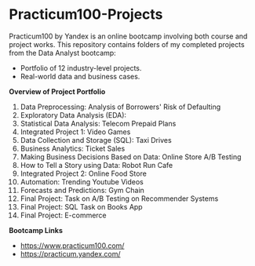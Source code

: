 # Practicum100-Projects

Practicum100 by Yandex is an online bootcamp involving both course and project works. 
This repository contains folders of my completed projects from the Data Analyst bootcamp:
- Portfolio of 12 industry-level projects.
- Real-world data and business cases.

**Overview of Project Portfolio**

1.  Data Preprocessing: Analysis of Borrowers' Risk of Defaulting
2.  Exploratory Data Analysis (EDA): 
3.  Statistical Data Analysis: Telecom Prepaid Plans
4.  Integrated Project 1: Video Games
5.  Data Collection and Storage (SQL): Taxi Drives
6.  Business Analytics: Ticket Sales
7.  Making Business Decisions Based on Data: Online Store A/B Testing
8.  How to Tell a Story using Data: Robot Run Cafe
9.  Integrated Project 2: Online Food Store
10.  Automation: Trending Youtube Videos
11.  Forecasts and Predictions: Gym Chain
12.  Final Project: Task on A/B Testing on Recommender Systems
14.  Final Project: SQL Task on Books App
15.  Final Project: E-commerce

**Bootcamp Links**

- https://www.practicum100.com/
- https://practicum.yandex.com/

